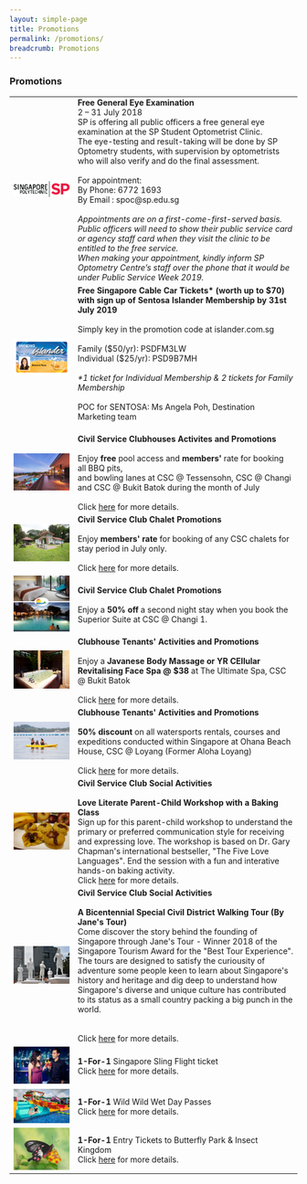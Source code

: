 ```yaml
---
layout: simple-page
title: Promotions
permalink: /promotions/
breadcrumb: Promotions
---
```

### Promotions

<table>
  <tr>
    <td>
      <img src="/images/SP Logo.png" />
    </td>
    <td>
      <b>Free General Eye Examination</b>
      <br>2 – 31 July 2018
      <br>SP is offering all public officers a free general eye examination at the SP Student Optometrist Clinic. <br>
      The eye-testing and result-taking will be done by SP Optometry students, with supervision by optometrists  <br> 
      who will also verify and do the final assessment.<br>
      <br>
      For appointment: <br>
      By Phone: 6772 1693 <br>
      By Email : spoc@sp.edu.sg <br>  
      <br> 
      <i>Appointments are on a first-come-first-served basis. 
      <br> Public officers will need to show their public service card or agency staff card when they visit the clinic to be entitled to the free service. 
      <br> When making your appointment, kindly inform SP Optometry Centre’s staff over the phone that it would be under Public Service Week 2019.</i>
      <br>
    </td>
  </tr>
  <tr>
    <td>
      <img src="/images/sentosa-card-01.png" />
    </td>
    <td>
      <b>Free Singapore Cable Car Tickets* (worth up to $70) with sign up of Sentosa Islander Membership by 31st July 2019</b>
      <br>
      <br>
      Simply key in the promotion code at islander.com.sg <br>
      <br>
      Family ($50/yr): PSDFM3LW<br>
      Individual ($25/yr): PSD9B7MH<br>
      <br>
      <i>*1 ticket for Individual Membership & 2 tickets for Family Membership<br></i>
      <br>POC for SENTOSA: Ms Angela Poh, Destination Marketing team <br>
      <br>
    </td>
  </tr>
  <tr>
    <td>
      <img src="/images/Clubhouse.jpg" />
    </td>
    <td>
      <b>Civil Service Clubhouses Activites and Promotions</b>
      <br>
      <br>Enjoy <b>free</b> pool access and <b>members'</b> rate for booking all BBQ pits, <br>
      and bowling lanes at CSC @ Tessensohn, CSC @ Changi and CSC @ Bukit Batok during the month of July <br>
      <br>
      Click <a href="https://www.csc.sg/HTML/Newsletter/mayjun2019/ps.html">here</a> for more details.<br>
    </td>
  </tr>
  <tr>
    <td>
      <img src="/images/Chalets1.jpg"/>
    </td>
    <td>
      <b>Civil Service Club Chalet Promotions</b><br>
      <br>
      Enjoy <b>members' rate</b> for booking of any CSC chalets for stay period in July only. <br>
      <br>
      Click <a href="https://www.csc.sg/HTML/Newsletter/mayjun2019/ps.html">here</a> for more details.<br>
    </td>
  </tr>
  <tr>
    <td>
      <img src="/images/Chalets2.png"/>
    </td>
    <td>
      <b>Civil Service Club Chalet Promotions</b><br>
      <br>
      Enjoy a <b>50% off</b> a second night stay when you book the Superior Suite at CSC @ Changi 1.<br>
    </td>
  </tr>
  
  <tr>
    <td>
      <img src="/images/Javanese_Spa.png"/>
    </td>
    <td>
      <b>Clubhouse Tenants' Activities and Promotions</b>
      <br>
      <br>
      Enjoy a <b>Javanese Body Massage or YR CEllular Revitalising Face Spa @ $38</b> at The Ultimate Spa, CSC @ Bukit Batok<br>
      <br>
      Click <a href="https://www.csc.sg/HTML/Newsletter/mayjun2019/ps.html">here</a> for more details.<br>
    </td>
  </tr>
  <tr>
    <td>
      <img src="/images/Ohana.jpg"/>
    </td>
    <td>
      <b>Clubhouse Tenants' Activities and Promotions</b>
      <br>
      <br>
      <b>50% discount</b> on all watersports rentals, courses and expeditions conducted within Singapore at Ohana Beach House, CSC @ Loyang (Former Aloha Loyang)<br>
      <br>
      Click <a href="https://www.csc.sg/HTML/Newsletter/mayjun2019/ps.html">here</a> for more details.<br>
    </td>
  </tr>

 <tr>
    <td>
      <img src="/images/Love.jpg"/>
    </td>
    <td>
      <b>Civil Service Club Social Activities</b>
      <br>
      <br>
      <b>Love Literate Parent-Child Workshop with a Baking Class</b><br>
      Sign up for this parent-child workshop to understand the primary or preferred communication style for
      receiving and expressing love. The workshop is based on Dr. Gary Chapman's international bestseller,
      "The Five Love Languages". End the session with a fun and interative hands-on baking activity.
      <br>
      Click <a href="https://www.csc.sg/HTML/Newsletter/mayjun2019/ps.html">here</a> for more details.<br>
    </td>
  </tr>
  <tr>
    <td>
      <img src="/images/Tour.jpg"/>
    </td>
    <td>
      <b>Civil Service Club Social Activities</b>
      <br>
      <br>
      <b>A Bicentennial Special Civil District Walking Tour (By Jane's Tour) </b><br>
      Come discover the story behind the founding of Singapore through Jane's Tour - Winner 2018 of the Singapore Tourism Award
      for the "Best Tour Experience". The tours are designed to satisfy the curiousity of adventure some people keen to learn about 
      Singapore's history and heritage and dig deep to understand how Singapore's diverse and unique culture has contributed to its
      status as a small country packing a big punch in the world. <br>
      <br>
      <br>
      Click <a href="https://www.csc.sg/HTML/Newsletter/mayjun2019/ps.html">here</a> for more details.<br>
    </td>
  </tr>

  <tr>
    <td>
      <img src="/images/Sling.jpg"/>
    </td>
    <td>
      <b>1-For-1</b> Singapore Sling Flight ticket
      <br>
      Click <a href="https://www.csc.sg/HTML/Newsletter/mayjun2019/ps.html">here</a> for more details.<br>
    </td>
  </tr>
  <tr>
    <td>
      <img src="/images/www.jpg"/>
    </td>
    <td>
      <b>1-For-1</b> Wild Wild Wet Day Passes
      <br>
      Click <a href="https://www.csc.sg/HTML/Newsletter/mayjun2019/ps.html">here</a> for more details.<br>
    </td>
  </tr>
  <tr>
    <td>
      <img src="/images/Park.jpg"/>
    </td>
    <td>
      <b>1-For-1</b> Entry Tickets to Butterfly Park  & Insect Kingdom
      <br>
      Click <a href="https://www.csc.sg/HTML/Newsletter/mayjun2019/ps.html">here</a> for more details.<br>
    </td>
  </tr>
</table>
